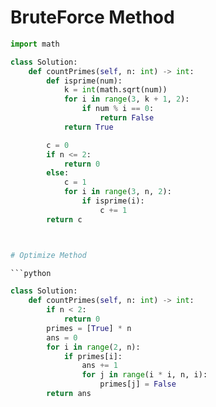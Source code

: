 # BruteForce Method

```python
import math

class Solution:
    def countPrimes(self, n: int) -> int:
        def isprime(num):
            k = int(math.sqrt(num))
            for i in range(3, k + 1, 2):
                if num % i == 0:
                    return False
            return True

        c = 0
        if n <= 2:
            return 0
        else:
            c = 1 
            for i in range(3, n, 2):
                if isprime(i):
                    c += 1
        return c



# Optimize Method

```python

class Solution:
    def countPrimes(self, n: int) -> int:
        if n < 2:
            return 0
        primes = [True] * n
        ans = 0
        for i in range(2, n):
            if primes[i]:
                ans += 1
                for j in range(i * i, n, i):
                    primes[j] = False
        return ans
